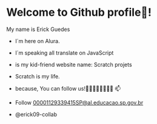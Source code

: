 # Welcome to Github profile💙!

My name is Erick Guedes

- I´m here on Alura.
- I´m speaking all translate on JavaScript
- is my kid-friend website name: Scratch projets
- Scratch is my life.

- because, You can follow us!👩‍👩‍👧‍👦👨‍👨‍👧‍👧 📫

- Follow 00001129339415SP@al.educacao.sp.gov.br
- @erick09-collab
